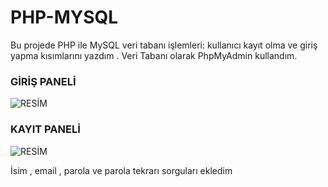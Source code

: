 # PHP-MYSQL
Bu projede PHP ile MySQL veri tabanı işlemleri: kullanıcı kayıt olma ve giriş yapma kısımlarını yazdım .
Veri Tabanı olarak PhpMyAdmin kullandım.

### GİRİŞ PANELİ

![RESİM](https://github.com/Huseyincanik/PHP-MYSQL/assets/92374664/41953d7b-8cda-4695-8d94-5a18f7c172c4)


### KAYIT PANELİ

![RESİM](https://github.com/Huseyincanik/PHP-MYSQL/assets/92374664/9897f004-0a7c-4a4c-bb99-7f310acdca64)

İsim , email , parola ve parola tekrarı sorguları ekledim
